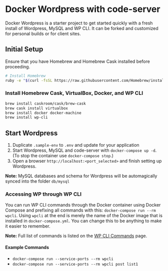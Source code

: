 # Docker Wordpress with code-server

Docker Wordpress is a starter project to get started quickly with a fresh install of Wordpress, MySQL and WP CLI. It can be forked and customized for personal builds or for client sites.

## Initial Setup

Ensure that you have Homebrew and Homebrew Cask installed before proceeding.
```sh
# Install Homebrew
ruby -e "$(curl -fsSL https://raw.githubusercontent.com/Homebrew/install/master/install)"
```

### Install Homebrew Cask, VirtualBox, Docker, and WP CLI

```sh
brew install caskroom/cask/brew-cask
brew cask install virtualbox
brew install docker docker-machine
brew install wp-cli
```

## Start Wordpress

1. Duplicate `.sample-env` to `.env` and update for your application
2. Start Wordpress, MySQL and code-server with `docker-compose up -d`. (To stop the container use `docker-compose stop`.)
3. Open a browser `http://localhost:<port_selected>` and finish setting up Wordpress.

**Note:** MySQL databases and schema for Wordpress will be automagically synced into the folder `db/mysql`


### Accessing WP through WP CLI

You can run WP CLI commands through the Docker container using Docker Compose and prefixing all commands with this: `docker-compose run --rm wpcli`. Using `wpcli` at the end is merely the name of the Docker image that is installed in `docker-compose.yml`. You can change this to be anything to make it easier to remember.

**Note:** Full list of commands is listed on the [WP CLI Commands](https://wp-cli.org/commands/) page.

#### Example Commands

- `docker-compose run --service-ports --rm wpcli`
- `docker-compose run --service-ports --rm wpcli post list1`
